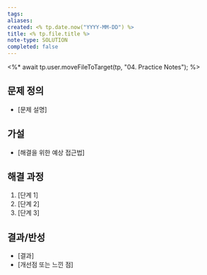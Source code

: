 ```yaml
---
tags:
aliases:
created: <% tp.date.now("YYYY-MM-DD") %>
title: <% tp.file.title %>
note-type: SOLUTION
completed: false
---
```


<%*
await tp.user.moveFileToTarget(tp, "04. Practice Notes");
%>

## 문제 정의
- [문제 설명]

## 가설
- [해결을 위한 예상 접근법]

## 해결 과정
1. [단계 1]
2. [단계 2]
3. [단계 3]

## 결과/반성
- [결과]
- [개선점 또는 느낀 점]